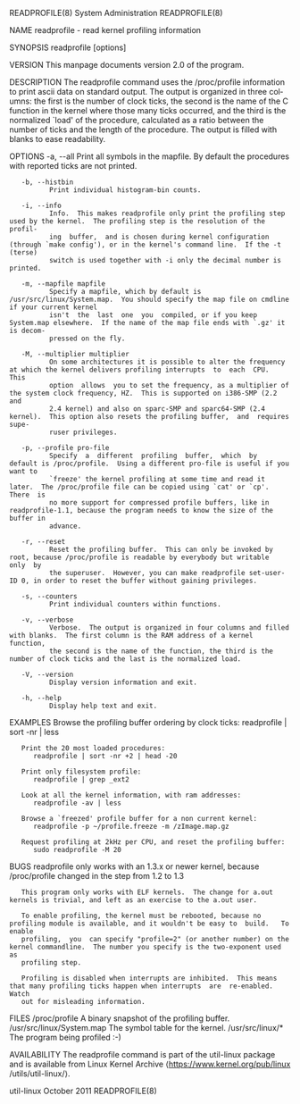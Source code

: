 READPROFILE(8)                                                 System Administration                                                READPROFILE(8)

NAME
       readprofile - read kernel profiling information

SYNOPSIS
       readprofile [options]

VERSION
       This manpage documents version 2.0 of the program.

DESCRIPTION
       The  readprofile  command uses the /proc/profile information to print ascii data on standard output.  The output is organized in three col‐
       umns: the first is the number of clock ticks, the second is the name of the C function in the kernel where those many ticks  occurred,  and
       the  third  is  the  normalized `load' of the procedure, calculated as a ratio between the number of ticks and the length of the procedure.
       The output is filled with blanks to ease readability.

OPTIONS
       -a, --all
              Print all symbols in the mapfile.  By default the procedures with reported ticks are not printed.

       -b, --histbin
              Print individual histogram-bin counts.

       -i, --info
              Info.  This makes readprofile only print the profiling step used by the kernel.  The profiling step is the resolution of the profil‐
              ing  buffer,  and is chosen during kernel configuration (through `make config'), or in the kernel's command line.  If the -t (terse)
              switch is used together with -i only the decimal number is printed.

       -m, --mapfile mapfile
              Specify a mapfile, which by default is /usr/src/linux/System.map.  You should specify the map file on cmdline if your current kernel
              isn't  the  last  one  you  compiled, or if you keep System.map elsewhere.  If the name of the map file ends with `.gz' it is decom‐
              pressed on the fly.

       -M, --multiplier multiplier
              On some architectures it is possible to alter the frequency at which the kernel delivers profiling interrupts  to  each  CPU.   This
              option  allows  you to set the frequency, as a multiplier of the system clock frequency, HZ.  This is supported on i386-SMP (2.2 and
              2.4 kernel) and also on sparc-SMP and sparc64-SMP (2.4 kernel).  This option also resets the profiling buffer,  and  requires  supe‐
              ruser privileges.

       -p, --profile pro-file
              Specify  a  different  profiling  buffer,  which  by  default is /proc/profile.  Using a different pro-file is useful if you want to
              `freeze' the kernel profiling at some time and read it later.  The /proc/profile file can be copied using `cat' or `cp'.   There  is
              no more support for compressed profile buffers, like in readprofile-1.1, because the program needs to know the size of the buffer in
              advance.

       -r, --reset
              Reset the profiling buffer.  This can only be invoked by root, because /proc/profile is readable by everybody but writable  only  by
              the superuser.  However, you can make readprofile set-user-ID 0, in order to reset the buffer without gaining privileges.

       -s, --counters
              Print individual counters within functions.

       -v, --verbose
              Verbose.  The output is organized in four columns and filled with blanks.  The first column is the RAM address of a kernel function,
              the second is the name of the function, the third is the number of clock ticks and the last is the normalized load.

       -V, --version
              Display version information and exit.

       -h, --help
              Display help text and exit.

EXAMPLES
       Browse the profiling buffer ordering by clock ticks:
          readprofile | sort -nr | less

       Print the 20 most loaded procedures:
          readprofile | sort -nr +2 | head -20

       Print only filesystem profile:
          readprofile | grep _ext2

       Look at all the kernel information, with ram addresses:
          readprofile -av | less

       Browse a `freezed' profile buffer for a non current kernel:
          readprofile -p ~/profile.freeze -m /zImage.map.gz

       Request profiling at 2kHz per CPU, and reset the profiling buffer:
          sudo readprofile -M 20

BUGS
       readprofile only works with an 1.3.x or newer kernel, because /proc/profile changed in the step from 1.2 to 1.3

       This program only works with ELF kernels.  The change for a.out kernels is trivial, and left as an exercise to the a.out user.

       To enable profiling, the kernel must be rebooted, because no profiling module is available, and it wouldn't be easy to  build.   To  enable
       profiling,  you  can specify "profile=2" (or another number) on the kernel commandline.  The number you specify is the two-exponent used as
       profiling step.

       Profiling is disabled when interrupts are inhibited.  This means that many profiling ticks happen when interrupts  are  re-enabled.   Watch
       out for misleading information.

FILES
       /proc/profile              A binary snapshot of the profiling buffer.
       /usr/src/linux/System.map  The symbol table for the kernel.
       /usr/src/linux/*           The program being profiled :-)

AVAILABILITY
       The  readprofile  command  is  part  of the util-linux package and is available from Linux Kernel Archive ⟨https://www.kernel.org/pub/linux
       /utils/util-linux/⟩.

util-linux                                                         October 2011                                                     READPROFILE(8)
